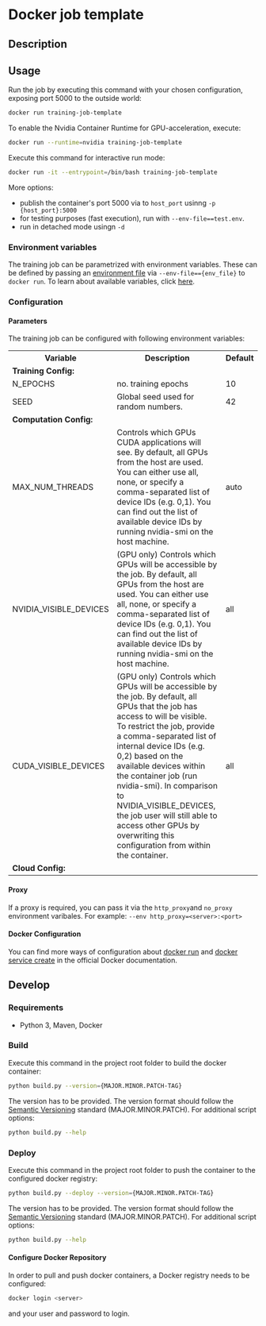 # Docker job template

## Description


## Usage 

Run the job by executing this command with your chosen configuration, exposing port 5000 to the outside world:

```bash
docker run training-job-template
```

To enable the Nvidia Container Runtime for GPU-acceleration, execute:

```bash
docker run --runtime=nvidia training-job-template
```

Execute this command for interactive run mode:
```bash
docker run -it --entrypoint=/bin/bash training-job-template
```

More options:

* publish the container's port 5000 via to `host_port` usinng `-p {host_port}:5000`
* for testing purposes (fast execution), run with `--env-file==test.env`.
* run in detached mode usingn `-d`


### Environment variables

The training job can be parametrized with environment variables. These can be defined by passing an [environment file](https://docs.docker.com/compose/compose-file/#env_file) via `--env-file=={env_file}` to `docker run`. To learn about available variables, click [here](#parameters).

### Configuration

#### Parameters

The training job can be configured with following environment variables:


<table>
    <tr>
        <th>Variable</th>
        <th>Description</th>
        <th>Default</th>
    </tr>
    <tr>
        <td colspan="3"><b>Training Config:</d></td>
    </tr>
    <tr>
        <td>N_EPOCHS</td>
        <td>no. training epochs</td>
        <td>10</td>
    </tr>
    <tr>
        <td>SEED</td>
        <td>Global seed used for random numbers.</td>
        <td>42</td>
    </tr>
    <tr>
        <td colspan="3"><b>Computation Config:</d></td>
    </tr>
    <tr>
        <td>MAX_NUM_THREADS</td>
        <td>Controls which GPUs CUDA applications will see. By default, all GPUs from the host are used. You can either use all, none, or specify a comma-separated list of device IDs (e.g. 0,1). You can find out the list of available device IDs by running nvidia-smi on the host machine.</td>
        <td>auto</td>
    </tr>
    <tr>
        <td>NVIDIA_VISIBLE_DEVICES</td>
        <td>(GPU only) Controls which GPUs will be accessible by the job. By default, all GPUs from the host are used. You can either use all, none, or specify a comma-separated list of device IDs (e.g. 0,1). You can find out the list of available device IDs by running nvidia-smi on the host machine.</td>
        <td>all</td>
    </tr>
        <tr>
        <td>CUDA_VISIBLE_DEVICES</td>
        <td>(GPU only) Controls which GPUs will be accessible by the job. By default, all GPUs that the job has access to will be visible. To restrict the job, provide a comma-separated list of internal device IDs (e.g. 0,2) based on the available devices within the container job (run nvidia-smi). In comparison to NVIDIA_VISIBLE_DEVICES, the job user will still able to access other GPUs by overwriting this configuration from within the container.</td>
        <td>all</td>
    </tr>
    <tr>
        <td colspan="3"><b>Cloud Config:</d></td>
    </tr>
   
</table>

#### Proxy

If a proxy is required, you can pass it via the `http_proxy`and `no_proxy` environment varibales. For example: `--env http_proxy=<server>:<port>`

#### Docker Configuration

You can find more ways of configuration about [docker run](https://docs.docker.com/engine/reference/commandline/run) and [docker service create](https://docs.docker.com/engine/reference/commandline/service_create) in the official Docker documentation.

## Develop

### Requirements

- Python 3, Maven, Docker

### Build

Execute this command in the project root folder to build the docker container:

```bash
python build.py --version={MAJOR.MINOR.PATCH-TAG}
```

The version has to be provided. The version format should follow the [Semantic Versioning](https://semver.org/) standard (MAJOR.MINOR.PATCH). For additional script options:

```bash
python build.py --help
```

### Deploy

Execute this command in the project root folder to push the container to the configured docker registry:

```bash
python build.py --deploy --version={MAJOR.MINOR.PATCH-TAG}
```

The version has to be provided. The version format should follow the [Semantic Versioning](https://semver.org/) standard (MAJOR.MINOR.PATCH). For additional script options:

```bash
python build.py --help
```

#### Configure Docker Repository

In order to pull and push docker containers, a Docker registry  needs to be configured:

```bash
docker login <server>
```

and your user and password to login.
